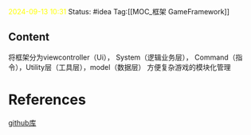 <span style="color:rgb(255, 255, 0)">2024-09-13  10:31</span>
Status: #idea
Tag:[[MOC_框架  GameFramework]]

## Content
将框架分为viewcontroller（Ui）， System（逻辑业务层）， Command（指令），Utility层（工具层），model（数据层）
方便复杂游戏的模块化管理


# References
[github库](https://github.com/liangxiegame/QFramework)